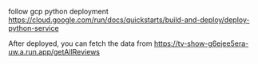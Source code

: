 follow gcp python deployment
https://cloud.google.com/run/docs/quickstarts/build-and-deploy/deploy-python-service

After deployed, you can fetch the data from
https://tv-show-g6ejee5era-uw.a.run.app/getAllReviews
